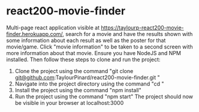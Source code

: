 # react200-movie-finder
Multi-page react application visible at https://taylourp-react200-movie-finder.herokuapp.com/, search for a movie and have the results shown with some information about each result as well as
the poster for that movie/game. Click "movie information" to be taken to a second screen with more information about that movie.
Ensure you have NodeJS and NPM installed. Then follow these steps to clone and run the project:
1. Clone the project using the command "git clone git@github.com:TaylourPinard/react200-movie-finder.git <insert your desired directory name here>"
2. Navigate into the project directory using the command "cd <path to project directory>"
3. Install the project using the command "npm install"
4. Run the project using the command "npm start"
The project should now be visible in your browser at localhost:3000
